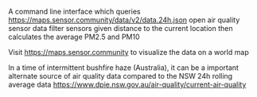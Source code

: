 A command line interface which queries https://maps.sensor.community/data/v2/data.24h.json open air quality sensor data filter sensors given distance to the current location then calculates the average PM2.5 and PM10

Visit https://maps.sensor.community to visualize the data on a world map

In a time of intermittent bushfire haze (Australia), it can be a important alternate source of air quality data compared to the NSW 24h rolling average data
https://www.dpie.nsw.gov.au/air-quality/current-air-quality
